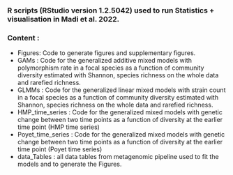 ### R scripts (RStudio version 1.2.5042) used to run Statistics + visualisation in Madi et al. 2022.
### Content :
* Figures: Code to generate figures and supplementary figures.
* GAMs : Code for the generalized additive mixed models with polymorphism rate in a focal species as a function of community diversity estimated with Shannon, species richness on the whole data and rarefied richness.
* GLMMs : Code for the generalized linear mixed models with strain count in a focal species as a function of community diversity estimated with Shannon, species richness on the whole data and rarefied richness.
* HMP_time_series : Code for the generalized mixed models with genetic change between two time points as a function of diversity at the earlier time point (HMP time series)
* Poyet_time_series : Code for the generalized mixed models with genetic change between two time points as a function of diversity at the earlier time point (Poyet time series)
* data_Tables : all data tables from metagenomic pipeline used to fit the models and to generate the Figures.
